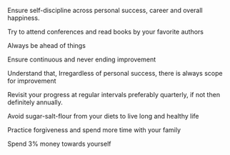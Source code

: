 Ensure self-discipline across personal success, career and overall happiness. 

Try to attend conferences and read books by your favorite authors

Always be ahead of things

Ensure continuous and never ending improvement 

Understand that, Irregardless of personal success, there is always scope for improvement 

Revisit your progress at regular intervals preferably quarterly, if not then definitely annually.

Avoid sugar-salt-flour from your diets to live long and healthy life

Practice forgiveness and spend more time with your family 

Spend 3% money towards yourself